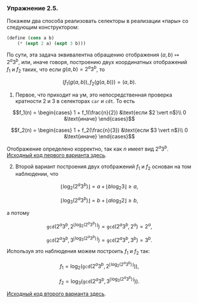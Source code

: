 ### Упражнение 2.5.
Покажем два способа реализовать селекторы в реализации «пары» со следующим конструктором:
```scheme
(define (cons a b)
    (* (expt 2 a) (expt 3 b)))
```
По сути, эта задача эквивалентна обращению отображения $(a, b) \mapsto 2^a 3^b$, или, иначе говоря, построению двух координатных отображений $f_1$ и $f_2$ таких, что если $g(a, b) = 2^a 3^b$, то 
```math
(f_1(g(a,b)),\, f_2(g(a,b))) = (a, b).
```
1. 
    Первое, что приходит на ум, это непосредственная проверка кратности $2$ и $3$ в селекторах $\texttt{car}$ и $\texttt{cdt}$. То есть 
```math
f_1(n) = 
\begin{cases}
1 + f_1(\frac{n}{2}) &\text{если $2 \vert n$}\\
0 &\text{иначе}
\end{cases}
```
```math
f_2(n) = 
\begin{cases}
1 + f_2(\frac{n}{3}) &\text{если $3 \vert n$}\\
0 &\text{иначе}
\end{cases}
```
Отображение определено корректно, так как $n$ имеет вид $2^a 3^b$. [Исходный код первого варианта здесь](/src/chapter2/5a.rkt).

2. 
    Второй вариант построения двух отображений $f_1$ и $f_2$ основан на том наблюдении, что
```math
\lfloor \log_2(2^a 3^b) \rfloor = a +\lfloor b \log_2 3 \rfloor \geqslant a,
```
```math
\lfloor \log_3(2^a 3^b) \rfloor = b + \lfloor a \log_3 2 \rfloor \geqslant b,
```
а потому
```math
\texttt{gcd}\left( 2^a 3^b, 2^{\lfloor \log_2(2^a 3^b) \rfloor} \right) = \texttt{gcd}(2^a 3^b, 2^a) = 2^a,
```
```math
\texttt{gcd} \left( 2^a 3^b, 3^{\lfloor \log_3(2^a 3^b) \rfloor} \right) =  \texttt{gcd}(2^a 3^b, 3^b) = 3^b.
```
Используя это наблюдения можем построить $f_1$ и $f_2$ так:
```math
f_1 = \log_2 \left( \texttt{gcd} \left(2^a 3^b, 2^{\lfloor \log_2(2^a 3^b) \rfloor} \right) \right),
```
```math
f_2 = \log_3 \left( \texttt{gcd} \left(2^a 3^b, 3^{\lfloor \log_3(2^a 3^b) \rfloor} \right) \right).
```
[Исходный код второго варианта здесь](/src/chapter2/5b.rkt).